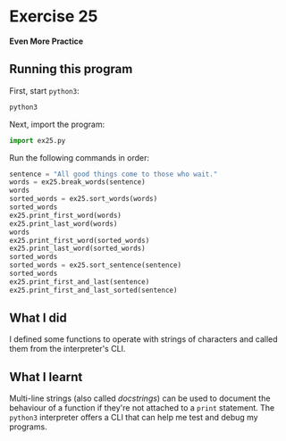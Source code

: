 # Exercise 25

**Even More Practice**

## Running this program

First, start `python3`:

```sh
python3
```

Next, import the program:

```python
import ex25.py
```

Run the following commands in order:

```python
sentence = "All good things come to those who wait."
words = ex25.break_words(sentence)
words
sorted_words = ex25.sort_words(words)
sorted_words
ex25.print_first_word(words)
ex25.print_last_word(words)
words
ex25.print_first_word(sorted_words)
ex25.print_last_word(sorted_words)
sorted_words
sorted_words = ex25.sort_sentence(sentence)
sorted_words
ex25.print_first_and_last(sentence)
ex25.print_first_and_last_sorted(sentence)
```

## What I did

I defined some functions to operate with strings of characters and called them from the interpreter's CLI.

## What I learnt

Multi-line strings (also called *docstrings*) can be used to document the behaviour of a function if they're not attached to a `print` statement.
The `python3` interpreter offers a CLI that can help me test and debug my programs.
